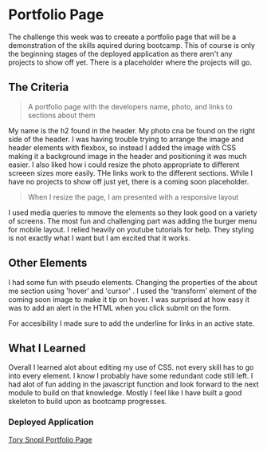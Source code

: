 # Portfolio Page
The challenge this week was to creeate a portfolio page that will be a demonstration of the skills aquired during bootcamp. This of course is only the beginning stages of the deployed application as there aren't any projects to show off yet. There is a placeholder where the projects will go. 
## The Criteria
> A portfolio page with the developers name, photo, and links to sections about them

My name is the h2 found in the header. My photo cna be found on the right side of the header. I was having trouble trying to arrange the image and header elements with flexbox, so instead I added the image with CSS making it a background image in the header and positioning it was much easier. I also liked how i could resize the photo appropriate to different screeen sizes more easily. THe links work to the different sections. While I have no projects to show off just yet, there is a coming soon placeholder. 

> When I resize the page, I am presented with a responsive layout

I used media queries to mmove the elements so they look good on a variety of screens. The most fun and challenging part was adding the burger menu for mobile layout. I relied heavily on youtube tutorials for help. They styling is not exactly what I want but I am excited that it works. 

## Other Elements

I had some fun with pseudo elements. Changing the properties of the about me section using 'hover' and 'cursor' . I used the 'transform' element of the coming soon image to make it tip on hover. I was surprised at how easy it was to add an alert in the HTML when you click submit on the form. 

For accesibility I made sure to add the underline for links in an active state. 

## What I Learned

Overall I learned alot about editing my use of CSS. not every skill has to go into every element. I know I probably have some redundant code still left. I had alot of fun adding in the javascript function and look forward to the next module to build on that knowledge. Mostly I feel like I have built a good skeleton to build upon as bootcamp progresses.

### Deployed Application

[Tory Snopl Portfolio Page](https://torysnopl.github.io/portfolio-page/?dropdown=fun#projects)
